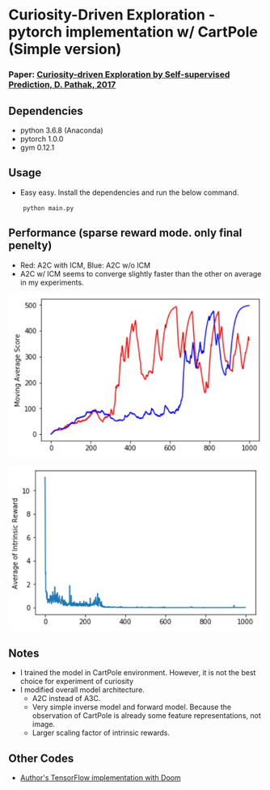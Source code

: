 # Curiosity-Driven Exploration - pytorch implementation w/ CartPole (Simple version)
### Paper: [Curiosity-driven Exploration by Self-supervised Prediction, D. Pathak, 2017](https://arxiv.org/abs/1705.05363)

## Dependencies
- python 3.6.8 (Anaconda)
- pytorch 1.0.0
- gym 0.12.1

## Usage
- Easy easy. Install the dependencies and run the below command.

```
	python main.py
```

## Performance (sparse reward mode. only final penelty)
- Red: A2C with ICM, Blue: A2C w/o ICM
- A2C w/ ICM seems to converge slightly faster than the other on average in my experiments.

![](assets/curiosity-score.png)

![](assets/intrinsic-rewards.png)

## Notes
- I trained the model in CartPole environment. However, it is not the best choice for experiment of curiosity
- I modified overall model architecture.
	- A2C instead of A3C.
	- Very simple inverse model and forward model. Because the observation of CartPole is already some feature representations, not image.
	- Larger scaling factor of intrinsic rewards.

## Other Codes
- [Author's TensorFlow implementation with Doom](https://github.com/pathak22/noreward-rl)